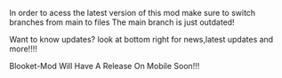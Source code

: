 In order to acess the latest version of this mod make sure to switch branches from main to files
The main branch is just outdated! 

Want to know updates? 
look at bottom right for news,latest updates and more!!!!

Blooket-Mod Will Have A Release On Mobile Soon!!!
